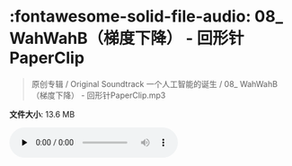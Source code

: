 # :fontawesome-solid-file-audio: 08_ WahWahB（梯度下降） - 回形针PaperClip

> 原创专辑 / Original Soundtrack 一个人工智能的诞生 / 08_ WahWahB（梯度下降） - 回形针PaperClip.mp3

**文件大小**: 13.6 MB

<audio preload="none" controls><source src="https://file.hsyhx.top/原创专辑/基本操作_一个人工智能的诞生_Original_Soundtrack/08_ WahWahB（梯度下降） - 回形针PaperClip.mp3" type="audio/mpeg">您的浏览器不支持此音频格式</audio>